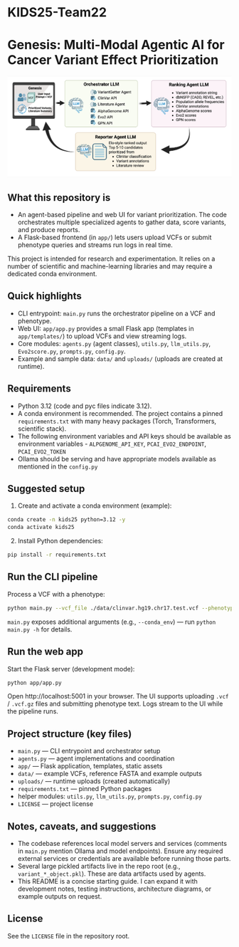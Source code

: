 
# KIDS25-Team22

# Genesis: Multi-Modal Agentic AI for Cancer Variant Effect Prioritization

![Alt text](assets/genesis_summary.jpeg)


## What this repository is

- An agent-based pipeline and web UI for variant prioritization. The code orchestrates multiple specialized agents to gather data, score variants, and produce reports.
- A Flask-based frontend (in `app/`) lets users upload VCFs or submit phenotype queries and streams run logs in real time.

This project is intended for research and experimentation. It relies on a number of scientific and machine-learning libraries and may require a dedicated conda environment.

## Quick highlights

- CLI entrypoint: `main.py` runs the orchestrator pipeline on a VCF and phenotype.
- Web UI: `app/app.py` provides a small Flask app (templates in `app/templates/`) to upload VCFs and view streaming logs.
- Core modules: `agents.py` (agent classes), `utils.py`, `llm_utils.py`, `Evo2score.py`, `prompts.py`, `config.py`.
- Example and sample data: `data/` and `uploads/` (uploads are created at runtime).

## Requirements

- Python 3.12 (code and pyc files indicate 3.12).
- A conda environment is recommended. The project contains a pinned `requirements.txt` with many heavy packages (Torch, Transformers, scientific stack).
- The following environment variables and API keys should be available as environment variables - `ALPGENOME_API_KEY`, `PCAI_EVO2_ENDPOINT`, `PCAI_EVO2_TOKEN`
- Ollama should be serving and have appropriate models available as mentioned in the `config.py`


## Suggested setup

1. Create and activate a conda environment (example):

```bash
conda create -n kids25 python=3.12 -y
conda activate kids25
```

2. Install Python dependencies:

```bash
pip install -r requirements.txt
```


## Run the CLI pipeline

Process a VCF with a phenotype:

```bash
python main.py --vcf_file ./data/clinvar.hg19.chr17.test.vcf --phenotype "breast cancer"
```

`main.py` exposes additional arguments (e.g., `--conda_env`) — run `python main.py -h` for details.

## Run the web app

Start the Flask server (development mode):

```bash
python app/app.py
```

Open http://localhost:5001 in your browser. The UI supports uploading `.vcf` / `.vcf.gz` files and submitting phenotype text. Logs stream to the UI while the pipeline runs.

## Project structure (key files)

- `main.py` — CLI entrypoint and orchestrator setup
- `agents.py` — agent implementations and coordination
- `app/` — Flask application, templates, static assets
- `data/` — example VCFs, reference FASTA and example outputs
- `uploads/` — runtime uploads (created automatically)
- `requirements.txt` — pinned Python packages
- helper modules: `utils.py`, `llm_utils.py`, `prompts.py`, `config.py`
- `LICENSE` — project license

## Notes, caveats, and suggestions

- The codebase references local model servers and services (comments in `main.py` mention Ollama and model endpoints). Ensure any required external services or credentials are available before running those parts.
- Several large pickled artifacts live in the repo root (e.g., `variant_*_object.pkl`). These are data artifacts used by agents.
- This README is a concise starting guide. I can expand it with development notes, testing instructions, architecture diagrams, or example outputs on request.

## License

See the `LICENSE` file in the repository root.
